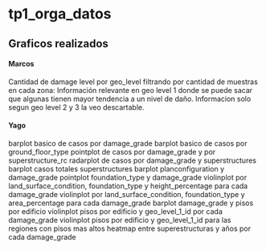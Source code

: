 # tp1_orga_datos


## Graficos realizados

#### Marcos
	
Cantidad de damage level por geo_level filtrando por cantidad de muestras en cada zona: Información relevante en geo level 1 donde se puede sacar que algunas tienen mayor tendencia a un nivel de daño. Informacion solo segun geo level 2 y 3 la veo descartable.

#### Yago

barplot basico de casos por damage_grade
barplot basico de casos por ground_floor_type
pointplot de casos por damage_grade y por superstructure_rc
radarplot de casos por damage_grade y superstructures
barplot casos totales superstructures
barplot planconfiguration y damage_grade
pointplot foundation_type y damage_grade
violinplot por land_surface_condition, foundation_type y height_percentage para cada damage_grade
violinplot por land_surface_condition, foundation_type y area_percentage para cada damage_grade
barplot damage_grade y pisos por edificio
violinplot pisos por edificio y geo_level_1_id por cada damage_grade
violinplot pisos por edificio y geo_level_1_id para las regiones con pisos mas altos
heatmap entre superestructuras y años por cada damage_grade
